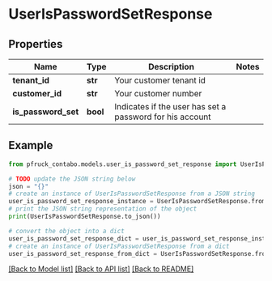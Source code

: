 # UserIsPasswordSetResponse


## Properties

Name | Type | Description | Notes
------------ | ------------- | ------------- | -------------
**tenant_id** | **str** | Your customer tenant id | 
**customer_id** | **str** | Your customer number | 
**is_password_set** | **bool** | Indicates if the user has set a password for his account | 

## Example

```python
from pfruck_contabo.models.user_is_password_set_response import UserIsPasswordSetResponse

# TODO update the JSON string below
json = "{}"
# create an instance of UserIsPasswordSetResponse from a JSON string
user_is_password_set_response_instance = UserIsPasswordSetResponse.from_json(json)
# print the JSON string representation of the object
print(UserIsPasswordSetResponse.to_json())

# convert the object into a dict
user_is_password_set_response_dict = user_is_password_set_response_instance.to_dict()
# create an instance of UserIsPasswordSetResponse from a dict
user_is_password_set_response_from_dict = UserIsPasswordSetResponse.from_dict(user_is_password_set_response_dict)
```
[[Back to Model list]](../README.md#documentation-for-models) [[Back to API list]](../README.md#documentation-for-api-endpoints) [[Back to README]](../README.md)


